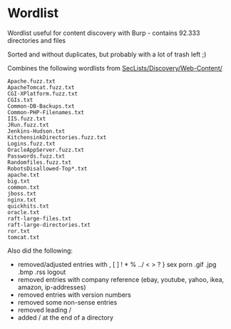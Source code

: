 # Wordlist

Wordlist useful for content discovery with Burp - contains 92.333 directories and files

Sorted and without duplicates, but probably with a lot of trash left ;)

Combines the following wordlists from [SecLists/Discovery/Web-Content/](https://github.com/danielmiessler/SecLists/tree/master/Discovery/Web-Content)

```
Apache.fuzz.txt
ApacheTomcat.fuzz.txt
CGI-XPlatform.fuzz.txt
CGIs.txt
Common-DB-Backups.txt
Common-PHP-Filenames.txt
IIS.fuzz.txt
JRun.fuzz.txt
Jenkins-Hudson.txt
KitchensinkDirectories.fuzz.txt
Logins.fuzz.txt
OracleAppServer.fuzz.txt
Passwords.fuzz.txt
Randomfiles.fuzz.txt
RobotsDisallowed-Top*.txt
apache.txt
big.txt
common.txt
jboss.txt
nginx.txt
quickhits.txt
oracle.txt
raft-large-files.txt
raft-large-directories.txt
ror.txt
tomcat.txt
```

Also did the following:

 - removed/adjusted entries with , [ ] ! * % ../ < > ? } sex porn .gif .jpg .bmp .rss logout
 - removed entries with company reference (ebay, youtube, yahoo, ikea, amazon, ip-addresses)
 - removed entries with version numbers
 - removed some non-sense entries
 - removed leading /
 - added / at the end of a directory
